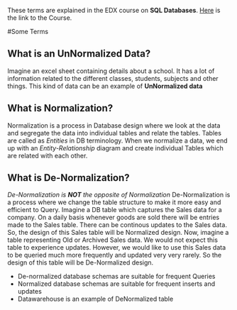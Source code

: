 These terms are explained in the EDX course on **SQL Databases**. [Here](https://courses.edx.org/courses/course-v1:Microsoft+DAT215.1x+1T2018/course/) is the link to the Course.

#Some Terms
## What is an UnNormalized Data?
Imagine an excel sheet containing details about a school.
It has a lot of information related to the different classes, students, subjects and other things.
This kind of data can be an example of **UnNormalized data**


## What is Normalization?

Normalization is a process in Database design where we look at the data and segregate the data into individual tables and relate the tables. Tables are  called as *Entities* in DB terminology.
When we normalize a data, we end up with an *Entity-Relationship* diagram and create individual Tables which are related with each other.

## What is De-Normalization?
*De-Normalization is **NOT** the opposite of Normalization*
De-Normalization is a process where we change the table structure to make it more easy and efficient to Query. 
Imagine a DB table which captures the Sales data for a company. On a daily basis whenever goods are sold there will be entries made to the Sales table. There can be continous updates to the Sales data. So, the design of this Sales table will be Normalized design.
Now, imagine a table representing Old or Archived Sales data. We would not expect this table to experience updates. However, we would like to use this Sales data to be queried much more frequently and updated very very rarely. So the design of this table will be De-Normalized design.

* De-normalized database schemas are suitable for frequent Queries
* Normalized database schemas are suitable for frequent inserts and updates
* Datawarehouse is an example of DeNormalized table
